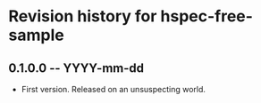 # Revision history for hspec-free-sample

## 0.1.0.0 -- YYYY-mm-dd

* First version. Released on an unsuspecting world.
